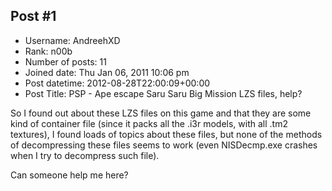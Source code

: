 ## Post #1
- Username: AndreehXD
- Rank: n00b
- Number of posts: 11
- Joined date: Thu Jan 06, 2011 10:06 pm
- Post datetime: 2012-08-28T22:00:09+00:00
- Post Title: PSP - Ape escape Saru Saru Big Mission LZS files, help?

So I found out about these LZS files on this game and that they are some kind of container file (since it packs all the .i3r models, with all .tm2 textures), I found loads of topics about these files, but none of the methods of decompressing these files seems to work (even NISDecmp.exe crashes when I try to decompress such file).

Can someone help me here?
